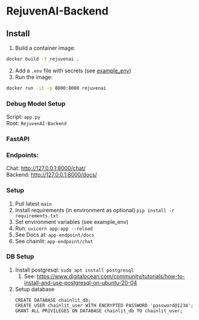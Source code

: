 # RejuvenAI-Backend

## Install

1. Build a container image:

```bash 
docker build -t rejuvenai .
```

2. Add a `.env` file with secrets (see [example_env](./example_env))
3. Run the image:

```bash
docker run -it -p 8000:8000 rejuvenai
```

### Debug Model Setup

Script: `app.py` </br>
Root: `RejuvenAI-Backend`

### FastAPI

### Endpoints:

Chat: http://127.0.0.1:8000/chat/</br>
Backend: http://127.0.0.1:8000/docs/

### Setup

1. Pull latest `main`
2. Install requirements (in environment as optional) `pip install -r requirements.txt`
3. Set environment variables (see example_env)
4. Run: `uvicorn app:app --reload`
5. See Docs at: `app-endpoint/docs`
6. See chainlit: `app-endpoint/chat`

### DB Setup

1. Install postgresql: `sudo apt install postgresql`
    1. See: https://www.digitalocean.com/community/tutorials/how-to-install-and-use-postgresql-on-ubuntu-20-04
2. Setup database
    ```database
    CREATE DATABASE chainlit_db;
    CREATE USER chainlit_user WITH ENCRYPTED PASSWORD 'password@1234';
    GRANT ALL PRIVILEGES ON DATABASE chainlit_db TO chainlit_user;
    ```
